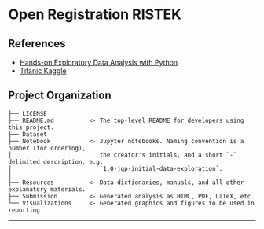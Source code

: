 # Open Registration RISTEK

## References
* [Hands-on Exploratory Data Analysis with Python](https://www.packtpub.com/product/hands-on-exploratory-data-analysis-with-python/9781789537253)
* [Titanic Kaggle](https://www.kaggle.com/reighns/titanic-a-complete-beginner-s-guide)

Project Organization
------------

    ├── LICENSE
    ├── README.md          <- The top-level README for developers using this project.
    ├── Dataset
    ├── Notebook           <- Jupyter notebooks. Naming convention is a number (for ordering),
    │                         the creator's initials, and a short `-` delimited description, e.g.
    │                         `1.0-jqp-initial-data-exploration`.
    │
    ├── Resources          <- Data dictionaries, manuals, and all other explanatory materials.
    ├── Submission         <- Generated analysis as HTML, PDF, LaTeX, etc.
    └── Visualizations     <- Generated graphics and figures to be used in reporting 

--------
